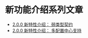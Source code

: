 # 新功能介绍系列文章

* [2.0.0 新特性介绍： 弱类型契约](features/weak-type-contrast.md)
* [2.0.0 新特性介绍： 多配置中心支持](features/configuration-sources.md)
